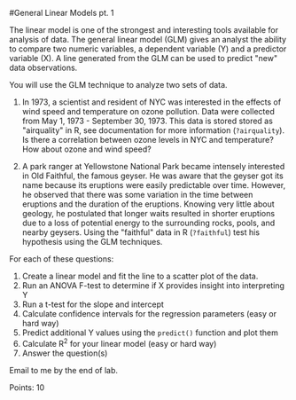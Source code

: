 #General Linear Models pt. 1

The linear model is one of the strongest and interesting tools available for analysis of data. The general linear model (GLM) gives an analyst the ability to compare two numeric variables, a dependent variable (Y) and a predictor variable (X). A line generated from the GLM can be used to predict "new" data observations.

You will use the GLM technique to analyze two sets of data.

1. In 1973, a scientist and resident of NYC was interested in the effects of wind speed and temperature on ozone pollution. Data were collected from May 1, 1973 - September 30, 1973. This data is stored stored as "airquality" in R, see documentation for more information (``?airquality``). Is there a correlation between ozone levels in NYC and temperature? How about ozone and wind speed? 

                   
2. A park ranger at Yellowstone National Park became intensely interested in Old Faithful, the famous geyser. He was aware that the geyser got its name because its eruptions were easily predictable over time. However, he observed that there was some variation in the time between eruptions and the duration of the eruptions. Knowing very little about geology, he postulated that longer waits resulted in shorter eruptions due to a loss of potential energy to the surrounding rocks, pools, and nearby geysers. Using the "faithful" data in R (``?faithful``) test his hypothesis using the GLM techniques.     

For each of these questions:

1. Create a linear model and fit the line to a scatter plot of the data.
2. Run an ANOVA F-test to determine if X provides insight into interpreting Y
3. Run a t-test for the slope and intercept
4. Calculate confidence intervals for the regression parameters (easy or hard way)
5. Predict additional Y values using the ``predict()`` function and plot them
6. Calculate R<sup>2</sup> for your linear model (easy or hard way)
7. Answer the question(s)

Email to me by the end of lab.

Points: 10

<!-- Data to use: 

data(airquality)
data(faithful)
-->
